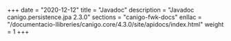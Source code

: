 +++
date        = "2020-12-12"
title       = "Javadoc"
description = "Javadoc canigo.persistence.jpa 2.3.0"
sections    = "canigo-fwk-docs"
enllac		= "/documentacio-llibreries/canigo.core/4.3.0/site/apidocs/index.html"
weight		= 1
+++
